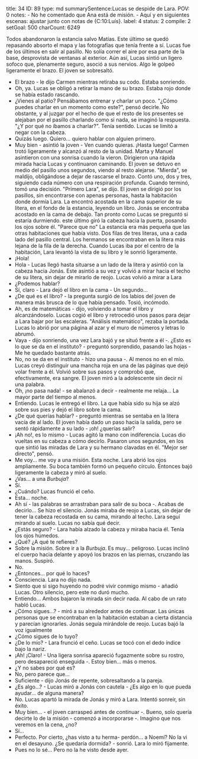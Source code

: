 title:          34
ID:             89
type:           md
summarySentence:Lucas se despide de Lara.
POV:            0
notes:          - No he comentado que Ana está de misión.
                - Aquí y en siguientes escenas: ajustar junto con notas de {C:10:Luís}.
label:          4
status:         2
compile:        2
setGoal:        500
charCount:      6249


Todos abandonaron la estancia salvo Matías. Este último se quedó repasando absorto el mapa y las fotografías que tenía frente a sí.
Lucas fue de los últimos en salir al pasillo. No solía correr el aire por esa parte de la base, desprovista de ventanas al exterior. Aún así, Lucas sintió un ligero sofoco que, plenamente seguro, asoció a sus nervios.
Algo le golpeó ligeramente el brazo. El joven se sobresaltó.
- El brazo - le dijo Carmen mientras retiraba su codo. Estaba sonriendo.
- Oh, ya.
Lucas se obligó a retirar la mano de su brazo. Estaba rojo donde se había estado rascando.
- ¿Vienes al patio? Pensábamos entrenar y charlar un poco.
"¿Cómo puedes charlar en un momento como este?", pensó decirle. No obstante, y al juzgar por el hecho de que el resto de los presentes se alejaban por el pasillo charlando como si nada, se imaginó la respuesta.
"¿Y por qué no íbamos a charlar?". Tenía sentido. Lucas se limitó a negar con la cabeza.
- Quizás luego. Quiero... quiero hablar con alguien primero.
- Muy bien - asintió la joven - Ven cuando quieras. ¡Hasta luego!
Carmen trotó ligeramente y alcanzó al resto de la unidad. Marta y Manuel asintieron con una sonrisa cuando la vieron. Dirigieron una rápida mirada hacia Lucas y continuaron caminando.
El joven se detuvo en medio del pasillo unos segundos, viendo al resto alejarse.
"Mierda", se maldijo, obligándose a dejar de rascarse el brazo.
Contó uno, dos y tres, siguiendo cada número con una respiración profunda. Cuando terminó, tomó una decisión.
"Primero Lara", se dijo.
El joven se dirigió por los pasillos, sin encontrarse con apenas personas, hasta la habitación donde dormía Lara. La encontró acostada en la cama superior de su litera, en el fondo de la estancia, leyendo un libro. Jonás se encontraba acostado en la cama de debajo. Tan pronto como Lucas se preguntó si estaría durmiendo. este último giró la cabeza hacia la puerta, posando los ojos sobre él.
"Parece que no"
La estancia era más pequeña que las otras habitaciones que había visto. Dos filas de tres literas, una a cada lado del pasillo central. Los hermanos se encontraban en la litera más lejana de la fila de la derecha.
Cuando Lucas iba por el centro de la habitación, Lara levantó la vista de su libro y le sonrió ligeramente.
- ¡Hola!
- Hola - Lucas llegó hasta situarse a un lado de la litera y asintió con la cabeza hacia Jonás. Este asintió a su vez y volvió a mirar hacia el techo de su litera, sin dejar de mirarlo de reojo.
Lucas volvió a mirar a Lara 
- ¿Podemos hablar?
- Sí, claro - Lara dejó el libro en la cama - Un segundo...
- ¿De qué es el libro? - la pregunta surgió de los labios del joven de manera más brusca de lo que había pensado. Tosió, incómodo.
- Ah, es de matemáticas - dijo, volviendo a tomar el libro y alcanzándoselo.
Lucas cogió el libro y retrocedió unos pasos para dejar a Lara bajar por las escaleras.
"Análisis matemático", rezaba la portada. Lucas lo abrió por una página al azar y el muro de números y letras lo abrumó.
- Vaya - dijo sonriendo, una vez Lara bajó y se situó frente a él -. ¿Esto es lo que se da en el instituto? - preguntó sorprendido, pasando las hojas - Me he quedado bastante atrás.
- No, no se da en el instituto - hizo una pausa -. Al menos no en el mío.
Lucas creyó distinguir una mancha roja en una de las páginas que dejó volar frente a él. Volvió sobre sus pasos y comprobó que, efectivamente, era sangre.
El joven miró a la adolescente sin decir ni una palabra.
- Oh, ¡no pasa nada! - se abalanzó a decir - realmente me relaja... La mayor parte del tiempo al menos.
- Entiendo.
Lucas le entregó el libro. La que había sido su hija se alzó sobre sus pies y dejó el libro sobre la cama.
- ¿De qué querías hablar? - preguntó mientras se sentaba en la litera vacía de al lado. El joven había dado un paso hacia la salida, pero se sentó rápidamente a su lado - ¡oh! ¿querías salir?
- ¡Ah no!, es lo mismo - Lucas agitó la mano con indiferencia.
Lucas dio vueltas en su cabeza a cómo decirlo. Pasaron unos segundos, en los que sintió las miradas de Lara y su hermano clavadas en él.
"Mejor ser directo", pensó.
- Me voy... me voy a una misión. Esta noche.
Lara abrió los ojos ampliamente. Su boca también formó un pequeño círculo. Entonces bajó ligeramente la cabeza y miró al suelo.
- ¿Vas... a una *Burbuja*?
- Sí.
- ¿Cuándo?
Lucas frunció el ceño.
- Esta... noche.
- Ah sí - las palabras se arrastraban para salir de su boca -. Acabas de decirlo...
Se hizo el silencio. Jonás miraba de reojo a Lucas, sin dejar de tener la cabeza recostada en su cama, mirando al techo. Lara seguí mirando al suelo. Lucas no sabía qué decir.
- ¿Estás seguro? - Lara había alzado la cabeza y miraba hacia él. Tenía los ojos húmedos.
- ¿Qué? ¿A qué te refieres?
- Sobre la misión. Sobre ir a la *Burbuja*. Es muy... peligroso.
Lucas inclinó el cuerpo hacia delante y apoyó los brazos en las piernas, cruzando las manos.
Suspiró.
- No.
- ¿Entonces... por qué lo haces?
- Consciencia.
Lara no dijo nada.
- Siento que si sigo huyendo no podré vivir conmigo mismo - añadió Lucas.
Otro silencio, pero este no duró mucho.
- Entiendo...
Ambos bajaron la mirada sin decir nada. Al cabo de un rato habló Lucas.
- ¿Cómo sigues...? - miró a su alrededor antes de continuar. Las únicas personas que se encontraban en la habitación estaban a cierta distancia y parecían ignorarles. Jonás seguía mirándole de reojo.
Lucas bajó la voz igualmente
- ¿Cómo sigues de lo tuyo?
- ¿De lo mío? - Lara frunció el ceño.
Lucas se tocó con el dedo índice bajo la nariz.
- ¡Ah! ¡Claro! - Una ligera sonrisa apareció fugazmente sobre su rostro, pero desapareció enseguida -. Estoy bien... más o menos.
- ¿Y no sabes por qué es?
- No, pero parece que...
- Suficiente - dijo Jonás de repente, sobresaltando a la pareja.
- ¿Es algo...? - Lucas miró a Jonás con cautela - ¿Es algo en lo que pueda ayudar... de alguna manera?
- No.
Lucas apartó la mirada de Jonás y miró a Lara. Intentó sonreír, sin éxito.
- Muy bien... - el joven carraspeó antes de continuar -. Bueno, solo quería decirte lo de la misión - comenzó a incorporarse -. Imagino que nos veremos en la cena, ¿no?
- Sí...
- Perfecto. Por cierto, ¿has visto a tu herma- perdón... a Noemí? No la vi en el desayuno. ¿Se quedaría dormida? - sonrió.
Lara lo miró fijamente.
- Pues no lo sé... Pero no la he visto desde ayer.